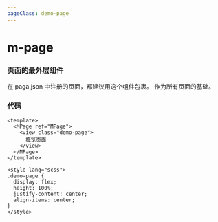```yaml
---
pageClass: demo-page
---
```


# m-page

### 页面的最外层组件

在 paga.json 中注册的页面，都建议用这个组件包裹。
作为所有页面的基础。



### 代码

```vue
<template>
  <MPage ref="MPage">
    <view class="demo-page">
      概览页面
    </view>
  </MPage>
</template>

<style lang="scss">
.demo-page {
  display: flex;
  height: 100%;
  justify-content: center;
  align-items: center;
}
</style>

```


<DemoFrame src="/m-page"></DemoFrame>